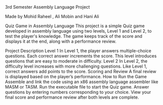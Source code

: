 3rd Semester Assembly Language Project 

Made by Mohid Raheel , Ali Mobin and Hani Ali

Quiz Game in Assembly Language
This project is a simple Quiz game developed in assembly language using two levels, Level 1 and Level 2, to test the player's knowledge. The game keeps track of the score and displays it at the end, along with a performance review.

Project Description
Level 1
In Level 1, the player answers multiple-choice questions.
Each correct answer increments the score.
This level introduces questions that are easy to moderate in difficulty.
Level 2
In Level 2, the difficulty level increases with more challenging questions.
Like Level 1, correct answers add points to the score.
Scoring and Review
A final review is displayed based on the player’s performance.
How to Run the Game
Assemble and link the code using an x86 assembly language assembler like MASM or TASM.
Run the executable file to start the Quiz game.
Answer questions by entering numbers corresponding to your choice.
View your final score and performance review after both levels are complete.
